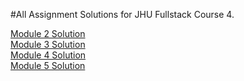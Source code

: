 #All Assignment Solutions for JHU Fullstack Course 4.


[Module 2 Solution](https://github.com/ccomper/fullstack-course4/blob/master/Module-2-Solution/index.html)<br>
[Module 3 Solution](url)<br>
[Module 4 Solution](url)<br>
[Module 5 Solution](url)<br>

